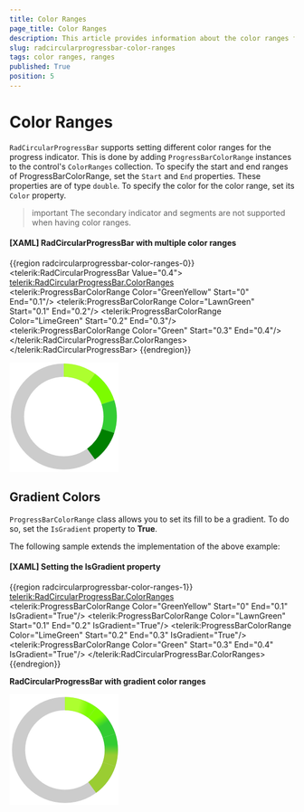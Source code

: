 ```yaml
---
title: Color Ranges
page_title: Color Ranges
description: This article provides information about the color ranges functionality of RadCircularProgressBar control.
slug: radcircularprogressbar-color-ranges
tags: color ranges, ranges
published: True
position: 5
---
```


# Color Ranges

`RadCircularProgressBar` supports setting different color ranges for the progress indicator. This is done by adding `ProgressBarColorRange` instances to the control's `ColorRanges` collection. To specify the start and end ranges of ProgressBarColorRange, set the `Start` and `End` properties. These properties are of type `double`. To specify the color for the color range, set its `Color` property.

>important The secondary indicator and segments are not supported when having color ranges.

#### __[XAML] RadCircularProgressBar with multiple color ranges__
{{region radcircularprogressbar-color-ranges-0}}
    <telerik:RadCircularProgressBar Value="0.4">
        <telerik:RadCircularProgressBar.ColorRanges>
            <telerik:ProgressBarColorRange Color="GreenYellow" Start="0" End="0.1"/>
            <telerik:ProgressBarColorRange Color="LawnGreen" Start="0.1" End="0.2"/>
            <telerik:ProgressBarColorRange Color="LimeGreen" Start="0.2" End="0.3"/>
            <telerik:ProgressBarColorRange Color="Green" Start="0.3" End="0.4"/>
        </telerik:RadCircularProgressBar.ColorRanges>
    </telerik:RadCircularProgressBar>
{{endregion}}

![RadCircularProgressBar with color ranges](images/radcircularprogressbar-color-ranges-0.png)

## Gradient Colors

`ProgressBarColorRange` class allows you to set its fill to be a gradient. To do so, set the `IsGradient` property to __True__.

The following sample extends the implementation of the above example:

#### __[XAML] Setting the IsGradient property__
{{region radcircularprogressbar-color-ranges-1}}
    <telerik:RadCircularProgressBar.ColorRanges>
        <telerik:ProgressBarColorRange Color="GreenYellow" Start="0" End="0.1" IsGradient="True"/>
        <telerik:ProgressBarColorRange Color="LawnGreen" Start="0.1" End="0.2" IsGradient="True"/>
        <telerik:ProgressBarColorRange Color="LimeGreen" Start="0.2" End="0.3" IsGradient="True"/>
        <telerik:ProgressBarColorRange Color="Green" Start="0.3" End="0.4" IsGradient="True"/>
    </telerik:RadCircularProgressBar.ColorRanges>
{{endregion}}

__RadCircularProgressBar with gradient color ranges__

![RadCircularProgressBar with gradient color ranges](images/radcircularprogressbar-color-ranges-1.png)